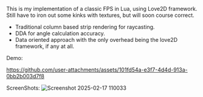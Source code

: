 This is my implementation of a classic FPS in Lua, using Love2D framework. 
Still have to iron out some kinks with textures, but will soon course correct. 

- Traditional column based strip rendering for raycasting. 
- DDA for angle calculation accuracy.
- Data oriented approach with the only overhead being the love2D framework, if any at all. 

Demo:


https://github.com/user-attachments/assets/101fd54a-e3f7-4d4d-913a-0bb2b003d7f8

ScreenShots:
![Screenshot 2025-02-17 110033](https://github.com/user-attachments/assets/95d40cf0-997d-4d9f-8376-793bc076d092)
